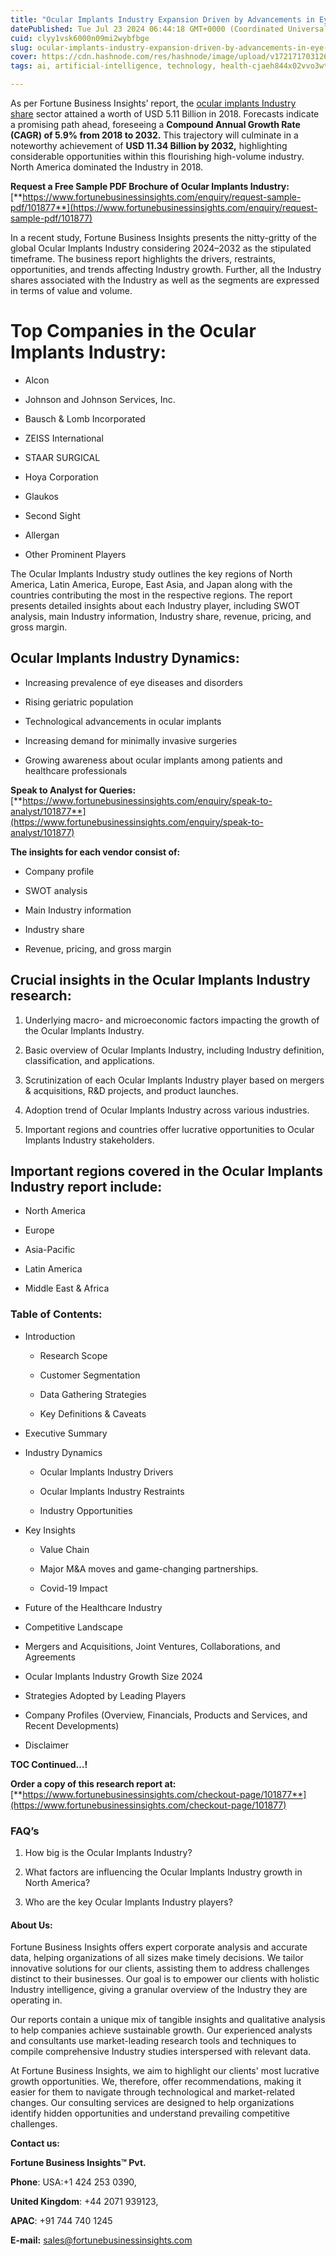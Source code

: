 ```yaml
---
title: "Ocular Implants Industry Expansion Driven by Advancements in Eye Care"
datePublished: Tue Jul 23 2024 06:44:18 GMT+0000 (Coordinated Universal Time)
cuid: clyy1vsk6000n09mi2wybfbge
slug: ocular-implants-industry-expansion-driven-by-advancements-in-eye-care
cover: https://cdn.hashnode.com/res/hashnode/image/upload/v1721717031269/d2cf3e49-745a-443b-a96b-dee1a7226abd.png
tags: ai, artificial-intelligence, technology, health-cjaeh844x02vvo3wtj5r2s75q, healthcare

---
```


As per Fortune Business Insights’ report, the [ocular implants Industry share](https://www.fortunebusinessinsights.com/market-reports/ocular-implants-market-101877) sector attained a worth of USD 5.11 Billion in 2018. Forecasts indicate a promising path ahead, foreseeing a **Compound Annual Growth Rate (CAGR) of 5.9% from 2018 to 2032.** This trajectory will culminate in a noteworthy achievement of **USD 11.34 Billion by 2032,** highlighting considerable opportunities within this flourishing high-volume industry. North America dominated the Industry in 2018.

**Request a Free Sample PDF Brochure of Ocular Implants Industry:** [**https://www.fortunebusinessinsights.com/enquiry/request-sample-pdf/101877**](https://www.fortunebusinessinsights.com/enquiry/request-sample-pdf/101877)

In a recent study, Fortune Business Insights presents the nitty-gritty of the global Ocular Implants Industry considering 2024–2032 as the stipulated timeframe. The business report highlights the drivers, restraints, opportunities, and trends affecting Industry growth. Further, all the Industry shares associated with the Industry as well as the segments are expressed in terms of value and volume.

# **Top Companies in the Ocular Implants Industry:**

* Alcon
    
* Johnson and Johnson Services, Inc.
    
* Bausch & Lomb Incorporated
    
* ZEISS International
    
* STAAR SURGICAL
    
* Hoya Corporation
    
* Glaukos
    
* Second Sight
    
* Allergan
    
* Other Prominent Players
    

The Ocular Implants Industry study outlines the key regions of North America, Latin America, Europe, East Asia, and Japan along with the countries contributing the most in the respective regions. The report presents detailed insights about each Industry player, including SWOT analysis, main Industry information, Industry share, revenue, pricing, and gross margin.

## Ocular Implants Industry **Dynamics**:

* Increasing prevalence of eye diseases and disorders
    
* Rising geriatric population
    
* Technological advancements in ocular implants
    
* Increasing demand for minimally invasive surgeries
    
* Growing awareness about ocular implants among patients and healthcare professionals
    

**Speak to Analyst for Queries:** [**https://www.fortunebusinessinsights.com/enquiry/speak-to-analyst/101877**](https://www.fortunebusinessinsights.com/enquiry/speak-to-analyst/101877)

**The insights for each vendor consist of:**

* Company profile
    
* SWOT analysis
    
* Main Industry information
    
* Industry share
    
* Revenue, pricing, and gross margin
    

## **Crucial insights in the Ocular Implants Industry research:**

1. Underlying macro- and microeconomic factors impacting the growth of the Ocular Implants Industry.
    
2. Basic overview of Ocular Implants Industry, including Industry definition, classification, and applications.
    
3. Scrutinization of each Ocular Implants Industry player based on mergers & acquisitions, R&D projects, and product launches.
    
4. Adoption trend of Ocular Implants Industry across various industries.
    
5. Important regions and countries offer lucrative opportunities to Ocular Implants Industry stakeholders.
    

## **Important regions covered in the Ocular Implants Industry report include:**

* North America
    
* Europe
    
* Asia-Pacific
    
* Latin America
    
* Middle East & Africa
    

### **Table of Contents:**

* Introduction
    
    * Research Scope
        
    * Customer Segmentation
        
    * Data Gathering Strategies
        
    * Key Definitions & Caveats
        
* Executive Summary
    
* Industry Dynamics
    
    * Ocular Implants Industry Drivers
        
    * Ocular Implants Industry Restraints
        
    * Industry Opportunities
        
* Key Insights
    
    * Value Chain
        
    * Major M&A moves and game-changing partnerships.
        
    * Covid-19 Impact
        
* Future of the Healthcare Industry
    
* Competitive Landscape
    
* Mergers and Acquisitions, Joint Ventures, Collaborations, and Agreements
    
* Ocular Implants Industry Growth Size 2024
    
* Strategies Adopted by Leading Players
    
* Company Profiles (Overview, Financials, Products and Services, and Recent Developments)
    
* Disclaimer
    

**TOC Continued…!**

**Order a copy of this research report at:** [**https://www.fortunebusinessinsights.com/checkout-page/101877**](https://www.fortunebusinessinsights.com/checkout-page/101877)

### **FAQ’s**

1. How big is the Ocular Implants Industry?
    
2. What factors are influencing the Ocular Implants Industry growth in North America?
    
3. Who are the key Ocular Implants Industry players?
    

#### **About Us:**

Fortune Business Insights offers expert corporate analysis and accurate data, helping organizations of all sizes make timely decisions. We tailor innovative solutions for our clients, assisting them to address challenges distinct to their businesses. Our goal is to empower our clients with holistic Industry intelligence, giving a granular overview of the Industry they are operating in.

Our reports contain a unique mix of tangible insights and qualitative analysis to help companies achieve sustainable growth. Our experienced analysts and consultants use market-leading research tools and techniques to compile comprehensive Industry studies interspersed with relevant data.

At Fortune Business Insights, we aim to highlight our clients' most lucrative growth opportunities. We, therefore, offer recommendations, making it easier for them to navigate through technological and market-related changes. Our consulting services are designed to help organizations identify hidden opportunities and understand prevailing competitive challenges.

**Contact us:**

**Fortune Business Insights™ Pvt.**

**Phone**: USA:+1 424 253 0390,

**United Kingdom**: +44 2071 939123,

**APAC**: +91 744 740 1245

**E-mail:** [sales@fortunebusinessinsights.com](mailto:sales@fortunebusinessinsights.com)